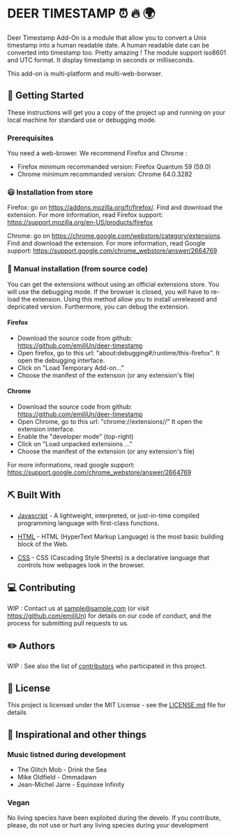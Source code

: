 # DEER TIMESTAMP :alarm_clock: :fire: :earth_africa:

Deer Timestamp Add-On is a module that allow you to convert a Unix timestamp into a human readable date. A human readable date can be converted into timestamp too. Pretty amazing ! The module support iso8601 and UTC format. It display timestamp in seconds or milliseconds.

This add-on is multi-platform and multi-web-borwser.

## :rocket: Getting Started

These instructions will get you a copy of the project up and running on your local machine for standard use or debugging mode.

### Prerequisites

You need a web-brower. We recommend Firefox and Chrome :
* Firefox minimum recommanded version: Firefox Quantum 59 (59.0)
* Chrome minimum recommanded version: Chrome 64.0.3282

### :smiley: Installation from store

Firefox: go on https://addons.mozilla.org/fr/firefox/. Find and download the extension.
For more information, read Firefox support: https://support.mozilla.org/en-US/products/firefox

Chrome: go on https://chrome.google.com/webstore/category/extensions. Find and download the extension.
For more information, read Google support: https://support.google.com/chrome_webstore/answer/2664769

### :nut_and_bolt: Manual installation (from source code)

You can get the extensions without using an official extensions store. You will use the debugging mode. If the browser is closed, you will have to re-load the extension. Using this method allow you to install unreleased and depricated version. Furthermore, you can debug the extension.

#### Firefox

* Download the source code from github: https://github.com/emiliUn/deer-timestamp
* Open firefox, go to this url: "about:debugging#/runtime/this-firefox". It open the debugging interface.
* Click on "Load Temporary Add-on…"
* Choose the manifest of the extension (or any extension's file)

#### Chrome

* Download the source code from github: https://github.com/emiliUn/deer-timestamp
* Open Chrome, go to this url: "chrome://extensions//" It open the extension interface.
* Enable the "developer mode" (top-right)
* Click on "Load unpacked extensions ..."
* Choose the manifest of the extension (or any extension's file)

For more informations, read google support: https://support.google.com/chrome_webstore/answer/2664769

## :pick: Built With

* [Javascript](https://developer.mozilla.org/en-US/docs/Web/JavaScript) - A lightweight, interpreted, or just-in-time compiled programming language with first-class functions.

* [HTML](https://developer.mozilla.org/en-US/docs/Web/HTMLL) - HTML (HyperText Markup Language) is the most basic building block of the Web.

* [CSS](https://developer.mozilla.org/en-US/docs/Glossary/CSS) - CSS (Cascading Style Sheets) is a declarative language that controls how webpages look in the browser.

## :computer: Contributing

WIP : Contact us at sample@sample.com (or visit https://github.com/emiliUn) for details on our code of conduct, and the process for submitting pull requests to us.

## :pencil2: Authors

WIP : See also the list of [contributors](https://xxxx.com/projects/contributors) who participated in this project.

## :police_car: License

This project is licensed under the MIT License - see the [LICENSE.md](LICENSE.md) file for details

## :musical_note: Inspirational and other things

### Music listned during development

* The Glitch Mob - Drink the Sea
* Mike Oldfield - Ommadawn
* Jean-Michel Jarre - Equinoxe Infinity

### Vegan
No living species have been exploited during the develo. If you contribute, please, do not use or hurt any living species during your development